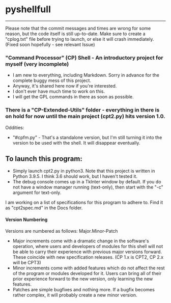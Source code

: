 # pyshellfull
----
Please note that the commit messages and times are wrong for some reason, but the code itself is still up-to-date.
Make sure to create a "cplog.txt" file before trying to launch, or else it will crash immediately. (Fixed soon hopefully - see relevant Issue)
### "Command Processor" (CP) Shell - An introductory project for myself (very incomplete)
- I am new to everything, including Markdown. Sorry in advance for the complete buggy mess of this project.
- Anyway, it's shared here now if you're interested.
- I don't ever have much time to work on this.
- I will get the GPL commands in there as soon as possible.

### There is a "CP-Extended-Utils" folder - everything in there is on hold for now until the main project (cpt2.py) hits version 1.0.
Oddities:
- "#cpfm.py" - That's a standalone version, but I'm still turning it into the version to be used with the shell. It will disappear eventually.

## To launch this program:
- Simply launch cpt2.py in python3. Note that this project is written in Python 3.9.5. I think 3.6 should work, but I haven't tested it.
- The debug console comes up in a TkInter window by default. If you do not have a window manager running (text-only), then start with the "-c" argument for text-only.

I am working on a list of specifications for this program to adhere to. Find it as "cpt2spec.md" in the Docs folder.

#### Version Numbering
Versions are numbered as follows:
Major.Minor-Patch

- Major increments come with a dramatic change in the software's operation, where users and developers of modules for this shell will not be able to carry their experience with previous major versions forward. These coincide with new specification releases. (CP 1.x is CPT2, CP 2.x will be CPT3)
- Minor increments come with added features which do not affect the rest of the program or modules developed for it. Users can bring all of their prior experience forward to the new version, only learning the new features.
- Patches are simple bugfixes and nothing more. If a bugfix becomes rather complex, it will probably create a new minor version.
